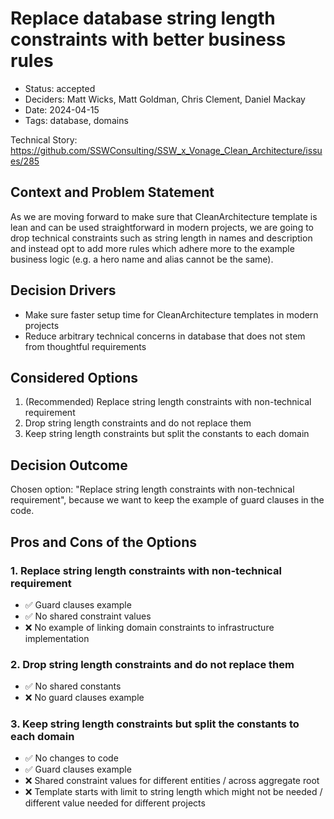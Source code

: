 # Replace database string length constraints with better business rules

- Status: accepted
- Deciders: Matt Wicks, Matt Goldman, Chris Clement, Daniel Mackay
- Date: 2024-04-15
- Tags: database, domains

Technical Story: https://github.com/SSWConsulting/SSW_x_Vonage_Clean_Architecture/issues/285

## Context and Problem Statement

As we are moving forward to make sure that CleanArchitecture template is lean and can be used
straightforward in modern projects, we are going to drop technical constraints such as string length in names and description
and instead opt to add more rules which adhere more to the example business logic (e.g. a hero name and alias cannot be the same).

## Decision Drivers <!-- optional -->

- Make sure faster setup time for CleanArchitecture templates in modern projects
- Reduce arbitrary technical concerns in database that does not stem from thoughtful requirements

## Considered Options

1. (Recommended) Replace string length constraints with non-technical requirement
2. Drop string length constraints and do not replace them
3. Keep string length constraints but split the constants to each domain

## Decision Outcome

Chosen option: "Replace string length constraints with non-technical requirement", because we want to
keep the example of guard clauses in the code.

## Pros and Cons of the Options <!-- optional -->

### 1. Replace string length constraints with non-technical requirement

- ✅ Guard clauses example
- ✅ No shared constraint values
- ❌ No example of linking domain constraints to infrastructure implementation

### 2. Drop string length constraints and do not replace them

- ✅ No shared constants
- ❌ No guard clauses example

### 3. Keep string length constraints but split the constants to each domain

- ✅ No changes to code
- ✅ Guard clauses example
- ❌ Shared constraint values for different entities / across aggregate root
- ❌ Template starts with limit to string length which might not be needed / different value needed for different projects

